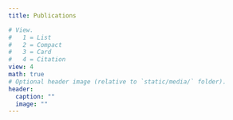 ```yaml
---
title: Publications

# View.
#   1 = List
#   2 = Compact
#   3 = Card
#   4 = Citation
view: 4
math: true
# Optional header image (relative to `static/media/` folder).
header:
  caption: ""
  image: ""
---
```

